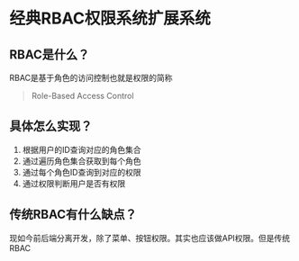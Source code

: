 # 经典RBAC权限系统扩展系统

## RBAC是什么？

RBAC是基于角色的访问控制也就是权限的简称

> Role-Based Access Control

## 具体怎么实现？

1. 根据用户的ID查询对应的角色集合
2. 通过遍历角色集合获取到每个角色
3. 通过每个角色ID查询到对应的权限
4. 通过权限判断用户是否有权限

## 传统RBAC有什么缺点？

现如今前后端分离开发，除了菜单、按钮权限。其实也应该做API权限。但是传统RBAC
